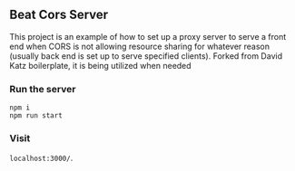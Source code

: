 ## Beat Cors Server
This project is an example of how to set up a proxy server to serve a front end when CORS is not allowing resource sharing for whatever reason (usually back end is set up to serve specified clients). Forked from David Katz boilerplate, it is being utilized when needed

### Run the server
```
npm i
npm run start
```

### Visit 
`localhost:3000/`.
